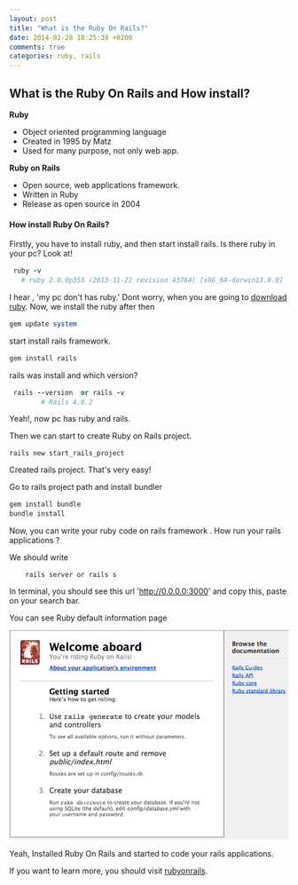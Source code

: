 ```yaml
---
layout: post
title: "What is the Ruby On Rails?"
date: 2014-02-28 18:25:39 +0200
comments: true
categories: ruby, rails
---
```


## What is the Ruby On Rails and How install?

**Ruby**

- Object oriented programming language
- Created in 1995 by Matz
- Used for many purpose, not only web app.

**Ruby on Rails**

- Open source, web applications framework.
- Written in Ruby
- Release as open source in 2004

#### How install Ruby On Rails?

Firstly, you have to install ruby, and then start install rails.
Is there ruby in your pc? Look at!

``` ruby
 ruby -v
   # ruby 2.0.0p353 (2013-11-22 revision 43784) [x86_64-darwin13.0.0]
```


I hear , 'my pc don't has ruby.' Dont worry, when you are going to [download ruby](https://www.ruby-lang.org/en/).
Now, we install the ruby after then

``` ruby
gem update system
```

start install rails framework.

``` ruby
gem install rails
```

rails was install and which version?

``` ruby
 rails --version  or rails -v
        # Rails 4.0.2
```

Yeah!, now pc has ruby and rails.

Then we can start to create Ruby on Rails project.

``` rails
rails new start_rails_project
```

Created rails project. That's very easy!

Go to rails project path and install bundler

``` bash
gem install bundle
bundle install
```


Now, you can write your ruby code on rails framework . How run your rails applications ?

We should write

        rails server or rails s

In terminal, you should see this url 'http://0.0.0.0:3000' and copy this, paste on your search bar.

You can see Ruby default information page

![Default page](../images/rails_welcome.png)

Yeah, Installed Ruby On Rails and started to code your rails applications.

If you want to learn more, you should visit [rubyonrails](http://guides.rubyonrails.org/).














